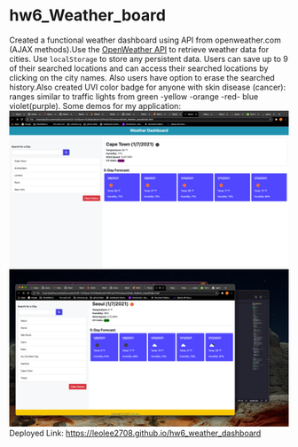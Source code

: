 # hw6_Weather_board
Created a functional weather dashboard using API from openweather.com (AJAX methods).Use the [OpenWeather API](https://openweathermap.org/api) to retrieve weather data for cities.
Use `localStorage` to store any persistent data.
Users can save up to 9 of their searched locations and can access their searched locations by clicking on the city names. Also users have option to erase the searched history.Also created UVI color badge for anyone with skin disease (cancer): ranges similar to traffic lights from green -yellow -orange -red- blue violet(purple).
Some demos for my application:
![Weather dashboard Leo demo](./Assets/HW6_1.png)
![Weather dashboard Leo demo](./Assets/HW6_2.png)
Deployed Link:
https://leolee2708.github.io/hw6_weather_dashboard